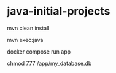 # java-initial-projects



mvn clean install

mvn exec:java


docker compose run app


chmod 777 /app/my_database.db
